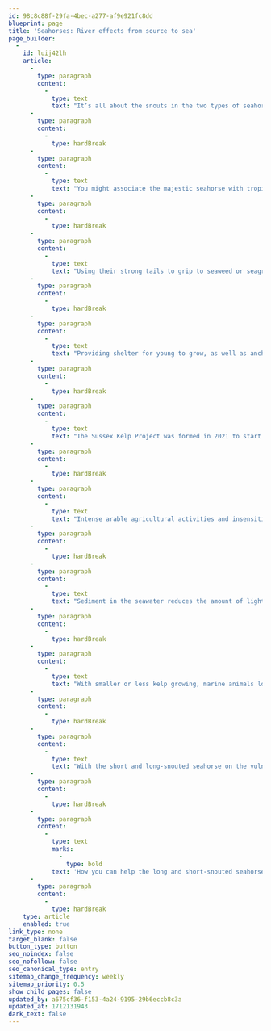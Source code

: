 ```yaml
---
id: 98c8c88f-29fa-4bec-a277-af9e921fc8dd
blueprint: page
title: 'Seahorses: River effects from source to sea'
page_builder:
  -
    id: luij42lh
    article:
      -
        type: paragraph
        content:
          -
            type: text
            text: "It’s all about the snouts in the two types of seahorse which you’ll find off the coast of southern England - the short and the long! You’re probably asking yourself what have our freshwater rivers got to do with these saltwater dwelling creatures, but river water quality has a huge impact on the habitat of these tiny animals.\_"
      -
        type: paragraph
        content:
          -
            type: hardBreak
      -
        type: paragraph
        content:
          -
            type: text
            text: "You might associate the majestic seahorse with tropical waters, but we are lucky enough to have both short-snouted and long-snouted seahorses here in the English Channel. Easily distinguished by, you’ve guessed it, the length of their snouts, the long-snouted seahorse also bears a fleshy “mane” along its back, whereas the short-snouted seahorse is “maneless”.\_"
      -
        type: paragraph
        content:
          -
            type: hardBreak
      -
        type: paragraph
        content:
          -
            type: text
            text: "Using their strong tails to grip to seaweed or seagrass, these fish (yes, they are officially a type of fish) are terrible swimmers, so are dependent on things to cling to for security and currents to help them get around. They also don’t have any teeth so instead suck up their food such as plankton and small shrimp. Like all seahorses they are the only animal to have a truly reversed pregnancy. The female transfers her eggs to the male who self-fertilises them before keeping them in his brood pouch to then birth the live fry when ready.\_"
      -
        type: paragraph
        content:
          -
            type: hardBreak
      -
        type: paragraph
        content:
          -
            type: text
            text: "Providing shelter for young to grow, as well as anchors for all ages of seahorses to cling to, kelp (a brown flat bladed seaweed) in the English Channel is a vital part of a balanced sea habitat. Sadly since the 1980s Sussex kelp beds had declined by 96%, having a huge impact on a myriad of sealife, including our underwater horsey friends.\_"
      -
        type: paragraph
        content:
          -
            type: hardBreak
      -
        type: paragraph
        content:
          -
            type: text
            text: "The Sussex Kelp Project was formed in 2021 to start work on identifying what was causing this decline. With a nearshore trawling ban put in place to help keep sediment stir-up to a minimum, other investigations identified that sediment and pollution washing into the sea from our rivers was having a damaging impact on kelp and marine life.\_"
      -
        type: paragraph
        content:
          -
            type: hardBreak
      -
        type: paragraph
        content:
          -
            type: text
            text: "Intense arable agricultural activities and insensitive management along the river banks causes soil erosion, leading to more soil and often fertilisers slipping into the river water. Pollution from roads and wash off from fields also contaminates the river water, which then flows into the sea contaminating our coastal waters.\_"
      -
        type: paragraph
        content:
          -
            type: hardBreak
      -
        type: paragraph
        content:
          -
            type: text
            text: "Sediment in the seawater reduces the amount of light reaching the kelp, hindering its growth. While pollution in the water can affect the nutrients kelp and sea creatures are exposed to often affecting food sources or even causing direct harm or death to the animals.\_"
      -
        type: paragraph
        content:
          -
            type: hardBreak
      -
        type: paragraph
        content:
          -
            type: text
            text: "With smaller or less kelp growing, marine animals lose food sources and a place to stay safe and create a home. One kelp can provide a multi-dimensional habitat for around 80,000 individual animals! Isn’t that amazing!\_"
      -
        type: paragraph
        content:
          -
            type: hardBreak
      -
        type: paragraph
        content:
          -
            type: text
            text: "With the short and long-snouted seahorse on the vulnerable list, it is a stark sign of how the life quality of even the tiniest sea creatures on our shorelines can be affected by the quality of our river water.\_"
      -
        type: paragraph
        content:
          -
            type: hardBreak
      -
        type: paragraph
        content:
          -
            type: text
            marks:
              -
                type: bold
            text: 'How you can help the long and short-snouted seahorses thrive:'
      -
        type: paragraph
        content:
          -
            type: hardBreak
    type: article
    enabled: true
link_type: none
target_blank: false
button_type: button
seo_noindex: false
seo_nofollow: false
seo_canonical_type: entry
sitemap_change_frequency: weekly
sitemap_priority: 0.5
show_child_pages: false
updated_by: a675cf36-f153-4a24-9195-29b6eccb8c3a
updated_at: 1712131943
dark_text: false
---
```

